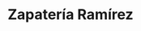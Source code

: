 ---
title: "Zapatería Ramírez"
url: /ciudad-guayana-puerto-ordaz/zapateria-ramirez/
shop: zapatos
---